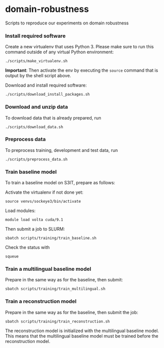 # domain-robustness

Scripts to reproduce our experiments on domain robustness

### Install required software

Create a new virtualenv that uses Python 3. Please make sure to run this command outside of
any virtual Python environment:

    ./scripts/make_virtualenv.sh

**Important**: Then activate the env by executing the `source` command that is output by the shell
script above.

Download and install required software:

    ./scripts/download_install_packages.sh

### Download and unzip data

To download data that is already prepared, run

    ./scripts/download_data.sh

### Preprocess data

To preprocess training, development and test data, run

    ./scripts/preprocess_data.sh

### Train baseline model

To train a baseline model on S3IT, prepare as follows:

Activate the virtualenv if not done yet:

    source venvs/sockeye3/bin/activate

Load modules:

    module load volta cuda/9.1
    
Then submit a job to SLURM:

    sbatch scripts/training/train_baseline.sh

Check the status with

    squeue

### Train a multilingual baseline model

Prepare in the same way as for the baseline, then submit:

    sbatch scripts/training/train_multilingual.sh

### Train a reconstruction model

Prepare in the same way as for the baseline, then submit the job:

    sbatch scripts/training/train_reconstruction.sh

The reconstruction model is initialized with the multilingual baseline model. This means that the multilingual baseline model must be trained before the reconstruction model.